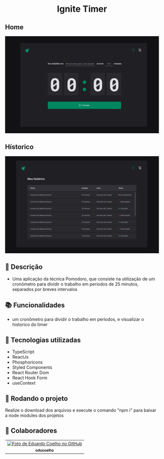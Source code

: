 <h1 align="center">Ignite Timer</h1>
<h2>Home</h2>
<img src="screenshot.PNG" />
<h2>Hístorico</h2>
<img src="screenshot2.PNG" />

## :memo: Descrição
* Uma aplicação da técnica Pomodoro, que consiste na utilização de um cronômetro para dividir o trabalho em períodos de 25 minutos, separados por breves intervalos

## :books: Funcionalidades
* um cronômetro para dividir o trabalho em períodos, e visualizar o historico do timer
     
## :wrench: Tecnologias utilizadas
* TypeScript 
* ReactJs
* Phosphoricons
* Styled Components
* React Router Dom
* React Hook Form
* useContext
     
## :rocket: Rodando o projeto
Realize o download dos arquivos e execute o comando "npm i" para baixar a node modules dos projetos

## :handshake: Colaboradores
<table>
  <tr>
    <td align="center">
      <a href="http://github.com/oducoelho">
        <img src="https://avatars.githubusercontent.com/u/104034703?v=4" width="100px;" alt="Foto de Eduardo Coelho no GitHub"/><br>
        <sub>
          <b>oducoelho</b>
        </sub>
      </a>
    </td>
  </tr>
</table>
